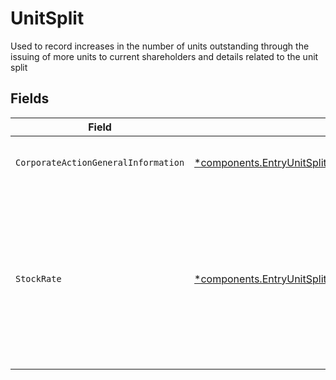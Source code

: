 # UnitSplit

Used to record increases in the number of units outstanding through the issuing of more units to current shareholders and details related to the unit split


## Fields

| Field                                                                                                                                     | Type                                                                                                                                      | Required                                                                                                                                  | Description                                                                                                                               | Example                                                                                                                                   |
| ----------------------------------------------------------------------------------------------------------------------------------------- | ----------------------------------------------------------------------------------------------------------------------------------------- | ----------------------------------------------------------------------------------------------------------------------------------------- | ----------------------------------------------------------------------------------------------------------------------------------------- | ----------------------------------------------------------------------------------------------------------------------------------------- |
| `CorporateActionGeneralInformation`                                                                                                       | [*components.EntryUnitSplitCorporateActionGeneralInformation](../../models/components/entryunitsplitcorporateactiongeneralinformation.md) | :heavy_minus_sign:                                                                                                                        | Common fields for corporate actions                                                                                                       |                                                                                                                                           |
| `StockRate`                                                                                                                               | [*components.EntryUnitSplitStockRate](../../models/components/entryunitsplitstockrate.md)                                                 | :heavy_minus_sign:                                                                                                                        | The rate (raw value, not a percentage, example: 50% will be .5 in this field) at which shares will be disbursed to the shareholder        | {<br/>"value": "0.25"<br/>}                                                                                                               |